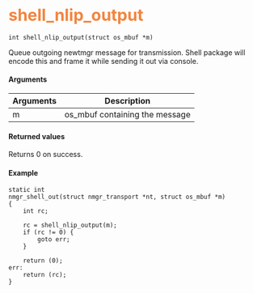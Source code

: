 ## <font color="#F2853F" style="font-size:24pt"> shell_nlip_output </font>

```no-highlight
int shell_nlip_output(struct os_mbuf *m)
```

Queue outgoing newtmgr message for transmission. Shell package will encode this and frame it while sending it out via console.

#### Arguments

| Arguments | Description |
|-----------|-------------|
| m | os_mbuf containing the message  |

#### Returned values

Returns 0 on success.

#### Example

```no-highlight
static int 
nmgr_shell_out(struct nmgr_transport *nt, struct os_mbuf *m)
{
    int rc;

    rc = shell_nlip_output(m);
    if (rc != 0) {
        goto err;
    }

    return (0);
err:
    return (rc);
}
```
